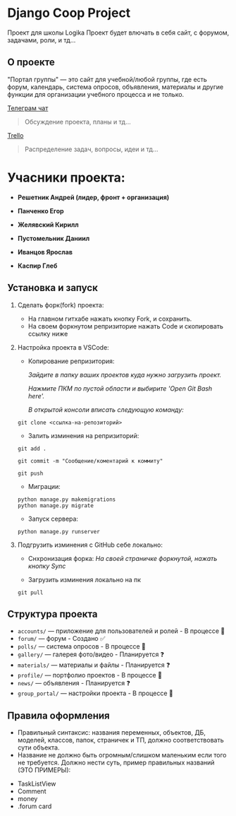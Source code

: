 # Django Coop Project
Проект для школы Logika 
Проект будет влючать в себя сайт, с форумом, задачами, роли, и тд... 

## О проекте
"Портал группы" — это сайт для учебной/любой группы, где есть форум, календарь, система опросов, объявления, материалы и другие функции для организации учебного процесса и не только.


[Телеграм чат](https://t.me/+AZBwysCv3uBkNzJi)
> Обсуждение проекта, планы и тд...

[Trello](https://trello.com/invite/b/68bd92b731769a4494d0387c/ATTI112b7cec230fdb352df2661bb054586bEAE858B6/кооп-проект)
> Распределение задач, вопросы, идеи и тд...

# Учасники проекта:

- **Решетник Андрей (лидер, фронт + организация)**
    
- **Панченко Егор**

- **Желявский Кирилл**

- **Пустомельник Даниил**

- **Иванцов Ярослав**
    
- **Каспир Глеб**


## Установка и запуск
1. Сделать форк(fork) проекта:
    + На главном гитхабе нажать кнопку Fork, и сохранить.
    + На своем форкнутом репризиторие нажать Code и скопировать ссылку ниже

2. Настройка проекта в VSCode:
    - Копирование репризитория:

         _Зайдите в папку ваших проектов куда нужно загрузить проект._
      
        _Нажмите ПКМ по пустой области и выбирите 'Open Git Bash here'._
      
        _В открытой консоли вписать следующую команду:_

    ```
    git clone <ссылка-на-репозиторий>
    ```
    - Залить изминения на репризиторий:
    ```
    git add .
    ```
    ```
    git commit -m "Сообщение/коментарий к коммиту"
    ```
    ```
    git push
    ```
    - Миграции:
    ```
    python manage.py makemigrations
    python manage.py migrate
    ```
    - Запуск сервера:
    ```
    python manage.py runserver
    ```
3. Подгрузить изминения с GitHub себе локально:
   - Снхронизация форка:
       _На своей страничке форкнутой, нажать кнопку Sync_

   - Загрузить изминения локально на пк
   ```
   git pull
   ```

## Структура проекта
- `accounts/` — приложение для пользователей и ролей - В процессе 🔨
- `forum/` — форум - Создано ✅
- `polls/` — система опросов - В процессе 🔨
- `gallery/` — галерея фото/видео - Планируется ❓
- `materials/` — материалы и файлы - Планируется ❓
- `profile/` — портфолио проектов - В процессе 🔨
- `news/` — объявления - Планируется ❓
- `group_portal/` — настройки проекта - В процессе 🔨

## Правила оформления
- Правильный синтаксис: названия переменных, объектов, ДБ, моделей, классов, папок, страничек и ТП, должно соответствовать сути объекта. 
- Название не должно быть огромным/слишком маленьким если того не требуется. Должно нести суть, пример правильных названий (ЭТО ПРИМЕРЫ):

+ TaskListView
+ Comment
+ money
+ .forum card



